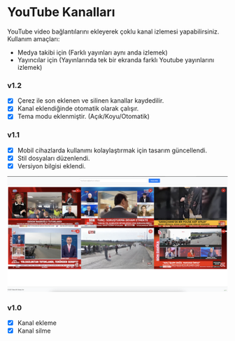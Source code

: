# YouTube Kanalları
YouTube video bağlantılarını ekleyerek çoklu kanal izlemesi yapabilirsiniz. Kullanım amaçları:
- Medya takibi için (Farklı yayınları aynı anda izlemek)
- Yayıncılar için (Yayınlarında tek bir ekranda farklı Youtube yayınlarını izlemek)

### v1.2
- [x] Çerez ile son eklenen ve silinen kanallar kaydedilir.
- [x] Kanal eklendiğinde otomatik olarak çalışır.
- [x] Tema modu eklenmiştir. (Açık/Koyu/Otomatik)

### v1.1
- [x] Mobil cihazlarda kullanımı kolaylaştırmak için tasarım güncellendi.
- [x] Stil dosyaları düzenlendi.
- [x] Versiyon bilgisi eklendi.

![v1.1](imaj/v1.1.png)

### v1.0
- [x] Kanal ekleme
- [x] Kanal silme
